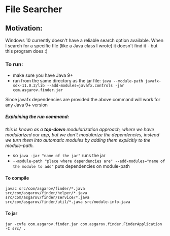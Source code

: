 # File Searcher

## Motivation:
Windows 10 currently doesn't have a reliable search option available.
When I search for a specific file (like a Java class I wrote) it doesn't find it - but this program does :)

### To run:
 - make sure you have Java 9+
 - run from the same directory as the jar file: 
`java --module-path javafx-sdk-11.0.2/lib --add-modules=javafx.controls -jar com.asgarov.finder.jar`
   
Since javafx dependencies are provided the above command will work for any Java 9+ version

##### Explaining the run command: 
_this is known as a **top-down** modularization approach, where we have modularized our app, but we 
don't modularize the dependencies, instead we turn them into automatic modules by adding them
explicitly to the module-path._

- so `java -jar "name of the jar"` runs the jar
- `--module-path "place where dependencies are" --add-modules="name of the module to add"` puts dependencies on module-path

#### To compile
`javac src/com/asgarov/finder/*.java src/com/asgarov/finder/helper/*.java src/com/asgarov/finder/service/*.java src/com/asgarov/finder/util/*.java src/module-info.java`

#### To jar
`jar -cvfe com.asgarov.finder.jar com.asgarov.finder.FinderApplication -C src/ .`